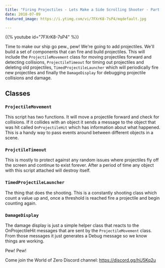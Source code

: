 ```yaml
---
title: "Firing Projectiles - Lets Make a Side Scrolling Shooter - Part 5"
date: 2018-07-09
featured_image: https://i.ytimg.com/vi/7FXrK8-7sP4/mqdefault.jpg

---
```


{{% youtube id="7FXrK8-7sP4" %}}

Time to make our ship go pew., pew! We're going to add projectiles. We'll build a set of components that can fire and build projectiles. This will include the `ProjectileMovement` class for moving projectiles forward and detecting collisions, `ProjectileTimeout` for timing out projectiles and deleting old projectiles, `TimedProjectileLauncher` which will periodically fire new projectiles and finally the `DamageDisplay` for debugging projectile collisions and damage.

## Classes

### `ProjectileMovement`

This script has two functions. It will move a projectile forward and check for collisions. If it collides with an object it sends a message to the object that was hit called `OnProjectileHit` which has information about what happened. This is a handy way to pass events around between different objects in a scene.

### `ProjctileTimeout`

This is mostly to protect against any random issues where projectiles fly off the screen and continue to exist forever. After a period of time any object with this script attached will destroy itself.

### `TimedProjectileLauncher`

The thing that does the shooting. This is a constantly shooting class which count a value up and, once a threshold is reached fire a projectile and begin counting again.

### `DamageDisplay`

The damage display is just a simple helper class that reacts to the OnProjectileHit messages that are sent by the `ProjectileMovement` class. From those messages it just generates a Debug message so we know things are working.


Pew! Pew!

Come join the World of Zero Discord channel: https://discord.gg/hU5Kq2u